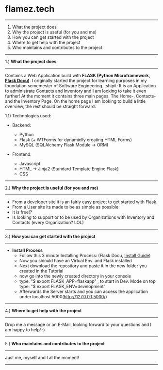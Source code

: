 # flamez.tech

--------------------------------------------------

1. What the project does
2. Why the project is useful (for you and me)
3. How you can get started with the project
4. Where to get help with the project
5. Who maintains and contributes to the project

--------------------------------------------------



1.) **What the project does**

--------------------------------------------------

Contains a Web Application build with **FLASK (Python Microframework, [Flask Docu](http://flask.pocoo.org/docs/1.0/))**.
I originally started the project for learning purposes in my foundation sememester of Software Engineering. :shipit:
It is an Application to administrate Contacts and Inventory and I am looking to take it even further! At the moment it contains three     main pages. The Home-, Contacts- and the Inventory Page. On the home page I am looking to build a little overview, the rest should be     straight forward. 


1.1) Technologies used:

- Backend:
  - Python
  - Flask (+ WTForms for dynamiclly creating HTML Forms) 
  - MySQL (SQLAlchemy Flask Module -> ORM)

- Frontend:
  - Javascript
  - HTML -> Jinja2 (Standard Template Engine Flask)
  - CSS 
 --------------------------------------------------
 
 
 
  2.) **Why the project is useful (for you and me)**
  
 --------------------------------------------------

 - From a developer site it is an fairly easy project to get started with Flask. 
 - From a User site its made to be as simple as possible 
 - It is free!?
 - Is looking to support or to be used by Organizations with Inventory and Contacts (every Organization? LOL)
  --------------------------------------------------
 
 
 
 3.) **How you can get started with the project**
 
 --------------------------------------------------

- **Install Process**
  - Follow this 3 minute Installing Process: (Flask Docu, [Install Guide](http://flask.pocoo.org/docs/1.0/installation/))
  - Now you shiould have an Virtual Env. and Flask installed
  - Next download the repository and paste it in the new folder you created in the Tutorial
  - now go into the newly created directory in your console 
  - type: "$ export FLASK_APP=flaskapp" , to start in Dev. Mode on top type: "$ export FLASK_ENV=development"
  - Afterwards the Server starts and you can access the application under localhost:5000(http://127.0.0.1:5000/)
 --------------------------------------------------



4.) **Where to get help with the project**

--------------------------------------------------

Drop me a message or an E-Mail, looking forward to your questions and I am happy to help! :)

--------------------------------------------------



5.) **Who maintains and contributes to the project**

--------------------------------------------------

Just me, myself and I at the moment!

--------------------------------------------------
